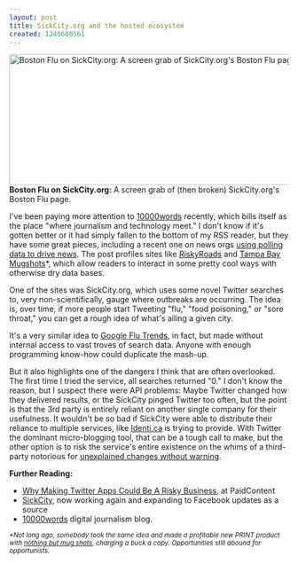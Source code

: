 ```yaml
---
layout: post
title: SickCity.org and the hosted ecosystem
created: 1240600561
---
```

<span class="inline inline-center"><a href="http://www.sickcity.org/USA/Boston/flu"><img src="http://morisy.com/files/images/boston flu.preview.JPG" alt="Boston Flu on SickCity.org: A screen grab of SickCity.org&#039;s Boston Flu page." title="Boston Flu on SickCity.org: A screen grab of SickCity.org&#039;s Boston Flu page."  class="image image-preview " width="640" height="236" /></a><span class="caption"><strong>Boston Flu on SickCity.org: </strong>A screen grab of (then broken) SickCity.org's Boston Flu page.</span></span>

I've been paying more attention to <a href="http://www.10000words.net/">10000words</a> recently, which bills itself as the place "where journalism and technology meet." I don't know if it's gotten better or it had simply fallen to the bottom of my RSS reader, but they have some great pieces, including a recent one on news orgs <a href="http://www.10000words.net/2009/04/databases-and-polls-when-numbers-are.html">using polling data to drive news</a>. The post profiles sites like <a href="http://riskyroads.org/">RiskyRoads</a> and <a href="http://mugshots.tampabay.com"/>Tampa Bay Mugshots</a>*, which allow readers to interact in some pretty cool ways with otherwise dry data bases.

One of the sites was SickCity.org, which uses some novel Twitter searches to, very non-scientifically, gauge where outbreaks are occurring. The idea is, over time, if more people start Tweeting "flu," "food poisoning," or "sore throat," you can get a rough idea of what's ailing a given city.

It's a very similar idea to <a href="http://www.google.org/flutrends/">Google Flu Trends</a>, in fact, but made without internal access to vast troves of search data. Anyone with enough programming know-how could duplicate the mash-up.

But it also highlights one of the dangers I think that are often overlooked. The first time I tried the service, all searches returned "0." I don't know the reason, but I suspect there were API problems: Maybe Twitter changed how they delivered results, or the SickCity pinged Twitter too often, but the point is that the 3rd party is entirely reliant on another single company for their usefulness. It wouldn't be so bad if SickCity were able to distribute their reliance to multiple services, like <a href="http://identi.ca/">Identi.ca</a> is trying to provide. With Twitter the dominant micro-blogging tool, that can be a tough call to make, but the other option is to risk the service's entire existence on the whims of a third-party notorious for <a href="http://www.paidcontent.org/entry/419-twitter-cuts-auto-follower-limit-leaves-developers-in-the-lurch/">unexplained changes without warning</a>.

<b>Further Reading:</b>
<ul>
<li><a href="http://www.paidcontent.org/entry/419-twitter-cuts-auto-follower-limit-leaves-developers-in-the-lurch/">Why Making Twitter Apps Could Be A Risky Business</a>, at PaidContent</li>
<li><a href="http://sickcity.org/">SickCity</a>, now working again and expanding to Facebook updates as a source</a></li>
<li><a href="http://www.10000words.net/">10000words</a> digital journalism blog.</li>
</ul> 

<small><i>*Not long ago, somebody took the same idea and made a profitable new PRINT product with <a href="http://www.foxnews.com/story/0,2933,261044,00.html">nothing but mug shots</a>, charging a buck a copy. Opportunities still abound for opportunists.</i></small>
